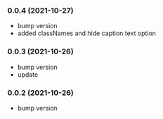 ### **0.0.4** (2021-10-27)  
  
- bump version  
- added classNames and hide caption text option    
  
### **0.0.3** (2021-10-26)  
  
- bump version  
- update    
  
### **0.0.2** (2021-10-26)  
  
- bump version    
  
